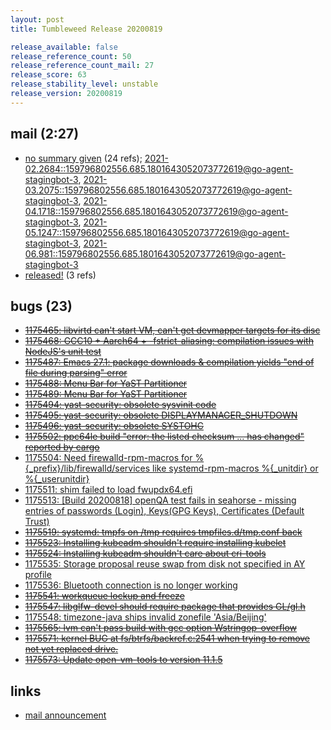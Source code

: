 ```yaml
---
layout: post
title: Tumbleweed Release 20200819

release_available: false
release_reference_count: 50
release_reference_count_mail: 27
release_score: 63
release_stability_level: unstable
release_version: 20200819
---
```


## mail (2:27)

- [no summary given](https://lists.opensuse.org/archives/list/factory@lists.opensuse.org/thread/HXAJ7SW7DPQMIIZCQIO5JJQMVQHCCPEA) (24 refs); [2021-02.2684::<159796802556.685.1801643052073772619@go-agent-stagingbot-3>](https://lists.opensuse.org/archives/list/factory@lists.opensuse.org/thread/HXAJ7SW7DPQMIIZCQIO5JJQMVQHCCPEA), [2021-03.2075::<159796802556.685.1801643052073772619@go-agent-stagingbot-3>](https://lists.opensuse.org/archives/list/factory@lists.opensuse.org/thread/HXAJ7SW7DPQMIIZCQIO5JJQMVQHCCPEA), [2021-04.1718::<159796802556.685.1801643052073772619@go-agent-stagingbot-3>](https://lists.opensuse.org/archives/list/factory@lists.opensuse.org/thread/HXAJ7SW7DPQMIIZCQIO5JJQMVQHCCPEA), [2021-05.1247::<159796802556.685.1801643052073772619@go-agent-stagingbot-3>](https://lists.opensuse.org/archives/list/factory@lists.opensuse.org/thread/HXAJ7SW7DPQMIIZCQIO5JJQMVQHCCPEA), [2021-06.981::<159796802556.685.1801643052073772619@go-agent-stagingbot-3>](https://lists.opensuse.org/archives/list/factory@lists.opensuse.org/thread/HXAJ7SW7DPQMIIZCQIO5JJQMVQHCCPEA)
- [released!](https://lists.opensuse.org/opensuse-factory/2020-08/msg00195.html) (3 refs)

## bugs (23)

<!--more-->

- ~~[1175465: libvirtd can't start VM, can't get devmapper targets for its disc](https://bugzilla.opensuse.org/show_bug.cgi?id=1175465)~~
- ~~[1175468: GCC10 + Aarch64 + -fstrict-aliasing: compilation issues with NodeJS's unit test](https://bugzilla.opensuse.org/show_bug.cgi?id=1175468)~~
- ~~[1175487: Emacs 27.1: package downloads & compilation yields "end of file during parsing" error](https://bugzilla.opensuse.org/show_bug.cgi?id=1175487)~~
- ~~[1175488: Menu Bar for YaST Partitioner](https://bugzilla.opensuse.org/show_bug.cgi?id=1175488)~~
- ~~[1175489: Menu Bar for YaST Partitioner](https://bugzilla.opensuse.org/show_bug.cgi?id=1175489)~~
- ~~[1175494: yast-security: obsolete sysvinit code](https://bugzilla.opensuse.org/show_bug.cgi?id=1175494)~~
- ~~[1175495: yast-security: obsolete DISPLAYMANAGER_SHUTDOWN](https://bugzilla.opensuse.org/show_bug.cgi?id=1175495)~~
- ~~[1175496: yast-security: obsolete SYSTOHC](https://bugzilla.opensuse.org/show_bug.cgi?id=1175496)~~
- ~~[1175502: ppc64le build "error: the listed checksum ... has changed" reported by cargo](https://bugzilla.opensuse.org/show_bug.cgi?id=1175502)~~
- [1175504: Need firewalld-rpm-macros for %{_prefix}/lib/firewalld/services like systemd-rpm-macros %{_unitdir} or %{_userunitdir}](https://bugzilla.opensuse.org/show_bug.cgi?id=1175504)
- [1175511: shim failed to load fwupdx64.efi](https://bugzilla.opensuse.org/show_bug.cgi?id=1175511)
- [1175513: \[Build 20200818\] openQA test fails in seahorse - missing  entries of passwords (Login), Keys(GPG Keys), Certificates (Default Trust)](https://bugzilla.opensuse.org/show_bug.cgi?id=1175513)
- ~~[1175519: systemd: tmpfs on /tmp requires tmpfiles.d/tmp.conf back](https://bugzilla.opensuse.org/show_bug.cgi?id=1175519)~~
- ~~[1175523: Installing kubeadm<next> shouldn't require installing kubelet<next>](https://bugzilla.opensuse.org/show_bug.cgi?id=1175523)~~
- ~~[1175524: Installing kubeadm<next> shouldn't care about cri-tools](https://bugzilla.opensuse.org/show_bug.cgi?id=1175524)~~
- [1175535: Storage proposal reuse swap from disk not specified in AY profile](https://bugzilla.opensuse.org/show_bug.cgi?id=1175535)
- [1175536: Bluetooth connection is no longer working](https://bugzilla.opensuse.org/show_bug.cgi?id=1175536)
- ~~[1175541: workqueue lockup and freeze](https://bugzilla.opensuse.org/show_bug.cgi?id=1175541)~~
- ~~[1175547: libglfw-devel should require package that provides GL/gl.h](https://bugzilla.opensuse.org/show_bug.cgi?id=1175547)~~
- [1175548: timezone-java ships invalid zonefile 'Asia/Beijing'](https://bugzilla.opensuse.org/show_bug.cgi?id=1175548)
- ~~[1175565: lvm can't pass build with gcc option Wstringop-overflow](https://bugzilla.opensuse.org/show_bug.cgi?id=1175565)~~
- ~~[1175571: kernel BUG at fs/btrfs/backref.c:2541 when trying to remove not yet replaced drive.](https://bugzilla.opensuse.org/show_bug.cgi?id=1175571)~~
- ~~[1175573: Update open-vm-tools to version 11.1.5](https://bugzilla.opensuse.org/show_bug.cgi?id=1175573)~~



## links

- [mail announcement](https://lists.opensuse.org/archives/list/factory@lists.opensuse.org/thread/HXAJ7SW7DPQMIIZCQIO5JJQMVQHCCPEA)
